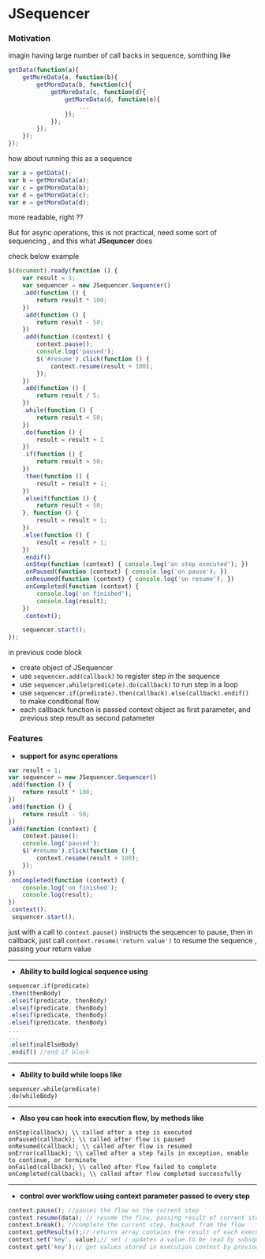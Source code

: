 # JSequencer
### Motivation
imagin having large number of call backs in sequence, somthing like

```javascript
getData(function(a){  
    getMoreData(a, function(b){
        getMoreData(b, function(c){ 
            getMoreData(c, function(d){ 
                getMoreData(d, function(e){ 
                    ...
                });
            });
        });
    });
});
```
how about running this as a sequence
```javascript
var a = getData();
var b = getMoreData(a);
var c = getMoreData(b);
var d = getMoreData(c);
var e = getMoreData(d);
```
more readable, right ??

But for async operations, this is not practical, need some sort of sequencing 
, and this what <b>JSequncer</b> does

check below example
```javascript
$(document).ready(function () {
    var result = 1;
    var sequencer = new JSequencer.Sequencer()
    .add(function () {
        return result * 100;
    })
    .add(function () {
        return result - 50;
    })
    .add(function (context) {
        context.pause();
        console.log('paused');
        $('#resume').click(function () {
            context.resume(result + 100);
        });
    })
    .add(function () {
        return result / 5;
    })
    .while(function () {
        return result < 50;
    })
    .do(function () {
        result = result + 1
    })
    .if(function () {
        return result > 50;
    })
    .then(function () {
        result = result + 1;
    })
    .elseif(function () {
        return result < 50;
    }, function () {
        result = result + 1;
    })
    .else(function () {
        result = result + 1;
    })
    .endif()
    .onStep(function (context) { console.log('on step executed'); })
    .onPaused(function (context) { console.log('on pause'); })
    .onResumed(function (context) { console.log('on resume'); })
    .onCompleted(function (context) {
        console.log('on finished');
        console.log(result);
    })
    .context();

    sequencer.start();
});
```

in previous code block

* create object of JSequencer
* use <code>sequencer.add(callback)</code> to register step in the sequence
* use <code>sequencer.while(predicate).do(callback)</code> to run step in a loop
* use <code>sequencer.if(predicate).then(callback).else(callback).endif()</code> to make conditional flow
* each callback function is passed context object as first parameter, and previous step result as second patameter

### Features

- <b>support for async operations</b>
``` javascript
var result = 1;
var sequencer = new JSequencer.Sequencer()
.add(function () {
    return result * 100;
})
.add(function () {
    return result - 50;
})
.add(function (context) {
    context.pause();
    console.log('paused');
    $('#resume').click(function () {
        context.resume(result + 100);
    });
})
.onCompleted(function (context) {
    console.log('on finished');
    console.log(result);
})
.context();
 sequencer.start();
```
just with a call to <code>context.pause()</code> instructs the sequencer to pause, then in callback, just call <code>context.resume('return value')</code> to resume the sequence , passing your return value
*****
- <b>Ability to build logical sequence using</b>
``` javascript
sequencer.if(predicate)
.then(thenBody)
.elseif(predicate, thenBody)
.elseif(predicate, thenBody)
.elseif(predicate, thenBody)
.elseif(predicate, thenBody)
...
...
.else(finalElseBody)
.endif() //end if block
```
*****
- <b>Ability to build while loops like</b>
```
sequencer.while(predicate)
.do(whileBody)
```
*****
- <b>Also you can hook into execution flow, by methods like</b>
```
onStep(callback); \\ called after a step is executed
onPaused(callback); \\ called after flow is paused
onResumed(callback); \\ called after flow is resumed
onError(callback); \\ called after a step fails in exception, enable to continue, or terminate
onFailed(callback); \\ called after flow failed to complete
onCompleted(callback); \\ called after flow completed successfully
```
*****
- <b>control over workflow using context parameter passed to every step</b>
```javascript
context.pause(); //pauses the flow on the current step
context.resume(data); // resume the flow, passing result of current step
context.break(); //complete the current step, backout from the flow
context.getResults();// returns array contains the result of each executed step in order
context.set('key', value);// set / updates a value to be read by subsquent steps
context.get('key');// get values stored in execution context by previous steps
```


